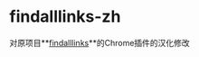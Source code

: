 # findalllinks-zh

对原项目**[findalllinks](https://github.com/ElSicarius/findalllinks/tree/main/chrome)**的Chrome插件的汉化修改

